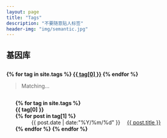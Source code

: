 ```yaml
---
layout: page
title: "Tags"
description: "不要随意贴人标签"  
header-img: "img/semantic.jpg"  
---
```


## 基因库

<div id='tag_cloud' style="font-weight:bold;margin-top:2em;">
{% for tag in site.tags %}
<a href="#{{ tag[0] }}" title="{{ tag[0] }}" rel="{{ tag[1].size }}">{{ tag[0] }}</a>
{% endfor %}
</div>

> Matching…

<ul class="listing" style="list-style-type: none;font-weight:bold;margin-top:2em;">
{% for tag in site.tags %}
  <li class="listing-seperator" id="{{ tag[0] }}">{{ tag[0] }}</li>
{% for post in tag[1] %}
  <li class="listing-item" style="text-indent:3em;font-weight:normal;">
  <time datetime="{{ post.date | date:"%Y-%m-%d" }}">{{ post.date | date:"%Y/%m/%d" }}</time>
  <a href="{{ post.url }}" title="{{ post.title }}" style="margin-left:1em;">{{ post.title }}</a>
  </li>
{% endfor %}
{% endfor %}
</ul>

<script src="/media/js/jquery.tagcloud.js" type="text/javascript" charset="utf-8"></script> 
<script language="javascript">
$.fn.tagcloud.defaults = {
    size: {start: 1, end: 1, unit: 'em'},
      color: {start: '#f8e0e6', end: '#ff3333'}
};

$(function () {
    $('#tag_cloud a').tagcloud();
});
</script>
